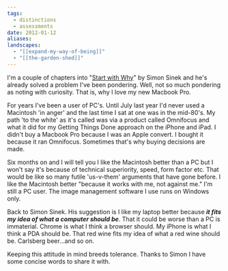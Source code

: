 ```yaml
---
tags:
  - distinctions
  - assessments
date: 2012-01-12
aliases: 
landscapes:
  - "[[expand-my-way-of-being]]"
  - "[[the-garden-shed]]"
---
```

I'm a couple of chapters into "[Start with Why](https://www.goodreads.com/book/show/7108725-start-with-why)" by Simon Sinek and he's already solved a problem I've been pondering. Well, not so much pondering as noting with curiosity. That is, why I love my new Macbook Pro.

For years I've been a user of PC's. Until July last year I'd never used a Macintosh 'in anger' and the last time I sat at one was in the mid-80's. My path 'to the white' as it's called was via a product called Omnifocus and what it did for my Getting Things Done approach on the iPhone and iPad. I didn't buy a Macbook Pro because I was an Apple convert. I bought it because it ran Omnifocus. Sometimes that's why buying decisions are made.

Six months on and I will tell you I like the Macintosh better than a PC but I won't say it's because of technical superiority, speed, form factor etc. That would be like so many futile 'us-v-them' arguments that have gone before. I like the Macintosh better "because it works with me, not against me." I'm still a PC user. The image management software I use runs on Windows only.

Back to Simon Sinek. His suggestion is I like my laptop better because ***it fits my idea of what a computer should be***. That it could be worse than a PC is immaterial. Chrome is what I think a browser should. My iPhone is what I think a PDA should be. That red wine fits my idea of what a red wine should be. Carlsberg beer...and so on.

Keeping this attitude in mind breeds tolerance. Thanks to Simon I have some concise words to share it with.
